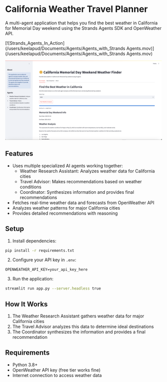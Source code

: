 # California Weather Travel Planner

A multi-agent application that helps you find the best weather in California for Memorial Day weekend using the Strands Agents SDK and OpenWeather API.

[![Strands_Agents_In_Action](/users/keelapud/Documents/Agents/Agents_with_Strands Agents.mov)](/users/keelapud/Documents/Agents/Agents_with_Strands Agents.mov)

![California_Memorial_Day_Weekend_Weather_Finder](California_Memorial_Day_Weekend_Weather_Finder.png)

## Features
- Uses multiple specialized AI agents working together:
  - Weather Research Assistant: Analyzes weather data for California cities
  - Travel Advisor: Makes recommendations based on weather conditions
  - Coordinator: Synthesizes information and provides final recommendations
- Fetches real-time weather data and forecasts from OpenWeather API
- Analyzes weather patterns for major California cities
- Provides detailed recommendations with reasoning

## Setup

1. Install dependencies:
```bash
pip install -r requirements.txt
```

2. Configure your API key in `.env`:
```
OPENWEATHER_API_KEY=your_api_key_here
```

3. Run the application:
```bash
streamlit run app.py --server.headless true
```

## How It Works

1. The Weather Research Assistant gathers weather data for major California cities
2. The Travel Advisor analyzes this data to determine ideal destinations
3. The Coordinator synthesizes the information and provides a final recommendation

## Requirements

- Python 3.8+
- OpenWeather API key (free tier works fine)
- Internet connection to access weather data
